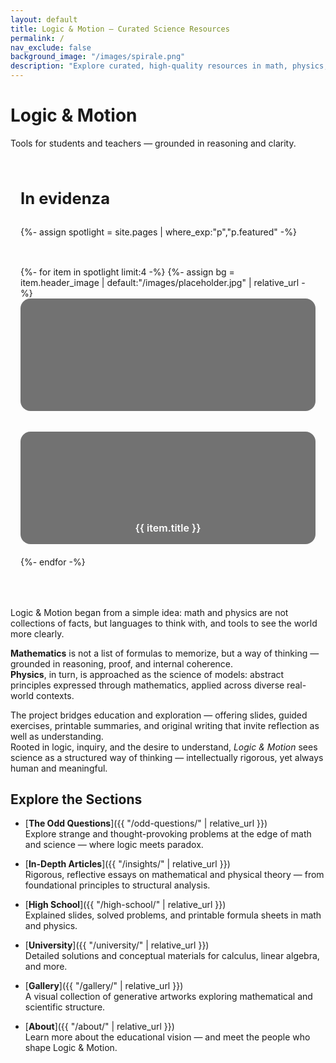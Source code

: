 ```yaml
---
layout: default
title: Logic & Motion – Curated Science Resources
permalink: /
nav_exclude: false
background_image: "/images/spirale.png"
description: "Explore curated, high-quality resources in math, physics, and logic — designed for conceptual clarity and intellectual exploration."
---
```


<!-- Google tag (gtag.js) -->
<script async src="https://www.googletagmanager.com/gtag/js?id=G-3P4GLVFYWW"></script>
<script>
  window.dataLayer = window.dataLayer || [];
  function gtag(){dataLayer.push(arguments);}
  gtag('js', new Date());
  gtag('config', 'G-3P4GLVFYWW');
</script>

<!-- ─────────────  HERO  ───────────── -->
<div class="homepage-header">
  <h1 class="homepage-title">Logic &amp; Motion</h1>
  <p class="homepage-subtitle">Tools for students and teachers — grounded in reasoning and clarity.</p>
</div>

<!-- ─────────  CONTENUTI IN EVIDENZA (featured: true) ───────── -->
<section id="featured" style="margin:4rem auto;max-width:1000px;padding:0 1rem;">
<h2 style="font-size:1.6rem;margin-bottom:1rem;">In evidenza</h2>

<div style="display:grid;grid-template-columns:repeat(auto-fit,minmax(230px,1fr));gap:1.2rem;">

{%- assign spotlight = site.pages | where_exp:"p","p.featured" -%}

{%- for item in spotlight limit:4 -%}
{%- assign bg = item.header_image | default:"/images/placeholder.jpg" | relative_url -%}
<a href="{{ item.url | relative_url }}" style="
  display:flex;align-items:flex-end;justify-content:center;
  height:180px;border-radius:1rem;overflow:hidden;
  background:url('{{ bg }}') center/cover no-repeat, rgba(0,0,0,.55);
  background-blend-mode:darken;text-decoration:none;color:#fff;">

  <h3 style="font-size:1rem;margin:0 1rem 1rem;font-weight:600;text-align:center;">
    {{ item.title }}
  </h3>
</a>
{%- endfor -%}

</div>
</section>
<!-- ─────────────────────────────────────────────────────────── -->


<!-- ─────────────  INTRO  ───────────── -->
<div class="content-box">

Logic & Motion began from a simple idea: math and physics are not collections of facts, but languages to think with, and tools to see the world more clearly.  

**Mathematics** is not a list of formulas to memorize, but a way of thinking — grounded in reasoning, proof, and internal coherence.  
**Physics**, in turn, is approached as the science of models: abstract principles expressed through mathematics, applied across diverse real-world contexts.

The project bridges education and exploration — offering slides, guided exercises, printable summaries, and original writing that invite reflection as well as understanding.  
Rooted in logic, inquiry, and the desire to understand, *Logic & Motion* sees science as a structured way of thinking — intellectually rigorous, yet always human and meaningful.

</div>

<!-- ─────────────  SECTION LINKS  ───────────── -->
<div class="content-box">

## Explore the Sections

- [**The Odd Questions**]({{ "/odd-questions/" | relative_url }})  
  Explore strange and thought-provoking problems at the edge of math and science — where logic meets paradox.

- [**In-Depth Articles**]({{ "/insights/" | relative_url }})  
  Rigorous, reflective essays on mathematical and physical theory — from foundational principles to structural analysis.

- [**High School**]({{ "/high-school/" | relative_url }})  
  Explained slides, solved problems, and printable formula sheets in math and physics.

- [**University**]({{ "/university/" | relative_url }})  
  Detailed solutions and conceptual materials for calculus, linear algebra, and more.

- [**Gallery**]({{ "/gallery/" | relative_url }})  
  A visual collection of generative artworks exploring mathematical and scientific structure.

- [**About**]({{ "/about/" | relative_url }})  
  Learn more about the educational vision — and meet the people who shape Logic & Motion.

</div>
